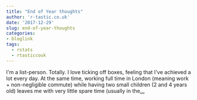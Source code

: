 ```yaml
---
title: "End of Year thoughts"
author: 'r-tastic.co.uk'
date: '2017-12-29'
slug: end-of-year-thoughts
categories:
- bloglink
tags:
  - rstats
  - rtasticcouk
---
```


I'm a list-person. Totally. I love ticking off boxes, feeling that I've achieved a lot every day. At the same time, working full time in London (meaning work + non-negligible commute) while having two small children (2 and 4 years old) leaves me with very little spare time (usually in the[... <i class="fas fa-external-link-alt"></i>](https://r-tastic.co.uk/post/end-of-year-thoughts/)

